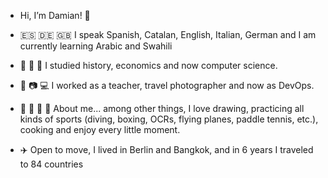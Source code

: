 -  Hi, I’m Damian! 👋



 
- :es: :de: :gb: I speak Spanish, Catalan, English, Italian, German and I am currently learning Arabic and Swahili
- :green_book: :blue_book: :notebook_with_decorative_cover: I studied history, economics and now computer science.
- :necktie: :camera: :computer: I worked as a teacher, travel photographer and now as DevOps.
- :art: :basketball: :spaghetti: 🌱 About me... among other things, I love drawing, practicing all kinds of sports (diving, boxing, OCRs, flying planes, paddle tennis, etc.), cooking and enjoy every little moment.

- :airplane: Open to move, I lived in Berlin and Bangkok, and in 6 years I traveled to 84 countries

<!---
KingPixelDamian/KingPixelDamian is a ✨ special ✨ repository because its `README.md` (this file) appears on your GitHub profile.
You can click the Preview link to take a look at your changes.

https://github.com/ikatyang/emoji-cheat-sheet/blob/master/README.md
https://www.webfx.com/tools/emoji-cheat-sheet/

--->
